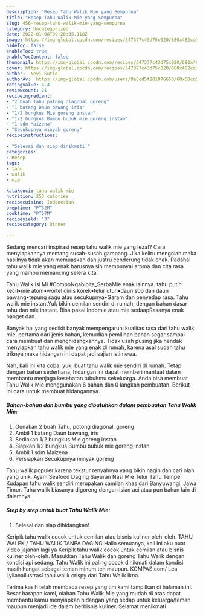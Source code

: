 ```yaml
---
description: "Resep Tahu Walik Mie yang Sempurna"
title: "Resep Tahu Walik Mie yang Sempurna"
slug: 456-resep-tahu-walik-mie-yang-sempurna
category: Uncategorized
date: 2022-01-08T09:20:35.118Z
image: https://img-global.cpcdn.com/recipes/547377c43d75c020/680x482cq70/tahu-walik-mie-foto-resep-utama.jpg
hideToc: false
enableToc: true
enableTocContent: false
thumbnail: https://img-global.cpcdn.com/recipes/547377c43d75c020/680x482cq70/tahu-walik-mie-foto-resep-utama.jpg
cover: https://img-global.cpcdn.com/recipes/547377c43d75c020/680x482cq70/tahu-walik-mie-foto-resep-utama.jpg
author:  Nevi Sutio
authorAv:  https://img-global.cpcdn.com/users/9e5cd5f281076650/60x60cq50/avatar.jpg
ratingvalue: 4.4
reviewcount: 21
recipeingredient:
- "2 buah Tahu potong diagonal goreng"
- "1 batang Daun bawang iris"
- "1/2 bungkus Mie goreng instan"
- "1/2 bungkus Bumbu bubuk mie goreng instan"
- "1 sdm Maizena"
- "Secukupnya minyak goreng"
recipeinstructions:

- "Selesai dan siap dinikmati!"
categories:
- Resep
tags:
- tahu
- walik
- mie

katakunci: tahu walik mie 
nutrition: 253 calories
recipecuisine: Indonesian
preptime: "PT32M"
cooktime: "PT57M"
recipeyield: "3"
recipecategory: Dinner

---
```



Sedang mencari inspirasi resep tahu walik mie yang lezat? Cara menyiapkannya memang susah-susah gampang. Jika keliru mengolah maka hasilnya tidak akan memuaskan dan justru cenderung tidak enak. Padahal tahu walik mie yang enak harusnya sih mempunyai aroma dan cita rasa yang mampu memancing selera kita.


Tahu Walik isi Mi #ComboNgabibita_SerbaMie enak lainnya. tahu putih kecil•mie atom•wortel diiris korek•telur utuh•daun sop dan daun bawang•tepung sagu atau secukupnya•Garam dan penyedap rasa. Tahu walik mie instantYuk bikin cemilan sendiri di rumah, dengan bahan dasar tahu dan mie instant. Bisa pakai Indomie atau mie sedaapRasanya enak banget dan.

Banyak hal yang sedikit banyak mempengaruhi kualitas rasa dari tahu walik mie, pertama dari jenis bahan, kemudian pemilihan bahan segar sampai cara membuat dan menghidangkannya. Tidak usah pusing jika hendak menyiapkan tahu walik mie yang enak di rumah, karena asal sudah tahu triknya maka hidangan ini dapat jadi sajian istimewa.


Nah, kali ini kita coba, yuk, buat tahu walik mie sendiri di rumah. Tetap dengan bahan sederhana, hidangan ini dapat memberi manfaat dalam membantu menjaga kesehatan tubuhmu sekeluarga. Anda bisa membuat Tahu Walik Mie menggunakan 6 bahan dan 0 langkah pembuatan. Berikut ini cara untuk membuat hidangannya.

<!--inarticleads1-->

##### Bahan-bahan dan bumbu yang dibutuhkan dalam pembuatan Tahu Walik Mie:

1. Gunakan 2 buah Tahu, potong diagonal, goreng
1. Ambil 1 batang Daun bawang, iris
1. Sediakan 1/2 bungkus Mie goreng instan
1. Siapkan 1/2 bungkus Bumbu bubuk mie goreng instan
1. Ambil 1 sdm Maizena
1. Persiapkan Secukupnya minyak goreng


Tahu walik populer karena tekstur renyahnya yang bikin nagih dan cari olah yang unik. Ayam Seafood Daging Sayuran Nasi Mie Telur Tahu Tempe. Kudapan tahu walik sendiri merupakan camilan khas dari Banyuwangi, Jawa Timur. Tahu walik biasanya digoreng dengan isian aci atau pun bahan lain di dalamnya. 

<!--inarticleads2-->

##### Step by step untuk buat Tahu Walik Mie:


1. Selesai dan siap dihidangkan!

Keripik tahu walik cocok untuk cemilan atau bisnis kuliner oleh-oleh. TAHU WALEK / TAHU WALIK TANPA DAGING Hallo semuanya, kali ini aku buat video jajanan lagi ya Keripik tahu walik cocok untuk cemilan atau bisnis kuliner oleh-oleh. Masukkan Tahu Walik dan goreng Tahu Walik dengan kondisi api sedang. Tahu Walik ini paling cocok dinikmati dalam kondisi masih hangat sebagai teman minum teh maupun. KOMPAS.com/ Lea LylianaIlustrasi tahu walik crispy dari Tahu Walik Ikna. 

Terima kasih telah membaca resep yang tim kami tampilkan di halaman ini. Besar harapan kami, olahan Tahu Walik Mie yang mudah di atas dapat membantu kamu menyiapkan hidangan yang sedap untuk keluarga/teman maupun menjadi ide dalam berbisnis kuliner. Selamat menikmati
